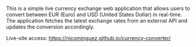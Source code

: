 This is a simple live currency exchange web application that allows users to convert between EUR (Euro) and USD (United States Dollar) in real-time. The application fetches the latest exchange rates from an external API and updates the conversion accordingly.

Live-site access: https://nicominguez.github.io/currency-converter/